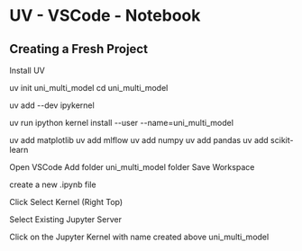 # UV - VSCode - Notebook

## Creating a Fresh Project

Install UV

uv init uni_multi_model
cd uni_multi_model

uv add --dev ipykernel

uv run ipython kernel install --user --name=uni_multi_model

uv add matplotlib
uv add mlflow
uv add numpy
uv add pandas
uv add scikit-learn

Open VSCode
Add folder uni_multi_model folder
Save Workspace

create a new .ipynb file

Click Select Kernel (Right Top)

Select Existing Jupyter Server

Click on the Jupyter Kernel with name created above uni_multi_model


